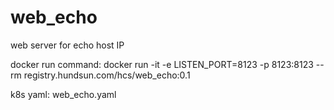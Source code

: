 # web_echo
web server for echo host IP

docker run command:
docker run -it -e LISTEN_PORT=8123 -p 8123:8123 --rm registry.hundsun.com/hcs/web_echo:0.1

k8s yaml:
web_echo.yaml
